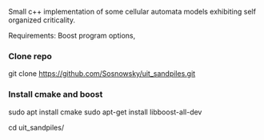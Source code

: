 Small c++ implementation of some cellular automata models exhibiting self organized criticality.

Requirements: Boost program options, 

### Clone repo
git clone https://github.com/Sosnowsky/uit_sandpiles.git 

### Install cmake and boost
sudo apt install cmake
sudo apt-get install libboost-all-dev

cd uit_sandpiles/

